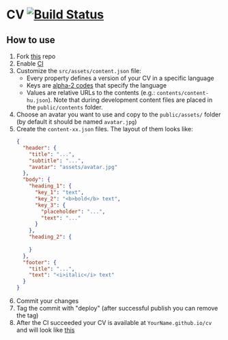 # CV [![Build Status](https://travis-ci.org/Sholtee/cv.svg?branch=master)](https://travis-ci.org/Sholtee/cv)

## How to use
1. Fork [this](https://github.com/sholtee/cv.git ) repo
2. Enable [CI](https://travis-ci.com )
3. Customize the `src/assets/content.json` file:
    - Every property defines a version of your CV in a specific language
    - Keys are [alpha-2 codes](https://www.iso.org/obp/ui/#search ) that specify the language
    - Values are relative URLs to the contents (e.g.: `contents/content-hu.json`). Note that during development content files are placed in the `public/contents` folder.  
4. Choose an avatar you want to use and copy to the `public/assets/` folder (by default it should be named `avatar.jpg`)
5. Create the `content-xx.json` files. The layout of them looks like:
    ```json
    {
      "header": {
        "title": "...",
        "subtitle": "...",
        "avatar": "assets/avatar.jpg"
      },
      "body": {
        "heading_1": {
          "key_1": "text",
          "key_2": "<b>bold</b> text",
          "key_3": {
            "placeholder": "...",
            "text": "..."
          } 
        },
        "heading_2": {
     
        }
      },
      "footer": {
        "title": "...",
        "text": "<i>italic</i> text"
      }
    }
    ```
6. Commit your changes
7. Tag the commit with "deploy" (after successful publish you can remove the tag)
8. After the CI succeeded your CV is available at `YourName.github.io/cv` and will look like [this](https://sholtee.github.io/cv )